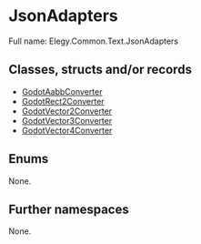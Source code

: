 ﻿
# JsonAdapters

Full name: Elegy.Common.Text.JsonAdapters

## Classes, structs and/or records

* [GodotAabbConverter](GodotAabbConverter.md)
* [GodotRect2Converter](GodotRect2Converter.md)
* [GodotVector2Converter](GodotVector2Converter.md)
* [GodotVector3Converter](GodotVector3Converter.md)
* [GodotVector4Converter](GodotVector4Converter.md)

## Enums

None.

## Further namespaces

None.

